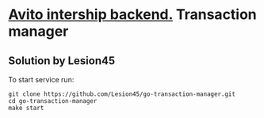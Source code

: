 # [Avito intership backend.](https://github.com/avito-tech/internship_backend_2022) Transaction manager
## Solution by Lesion45
To start service run:
```
git clone https://github.com/Lesion45/go-transaction-manager.git
cd go-transaction-manager
make start
```
